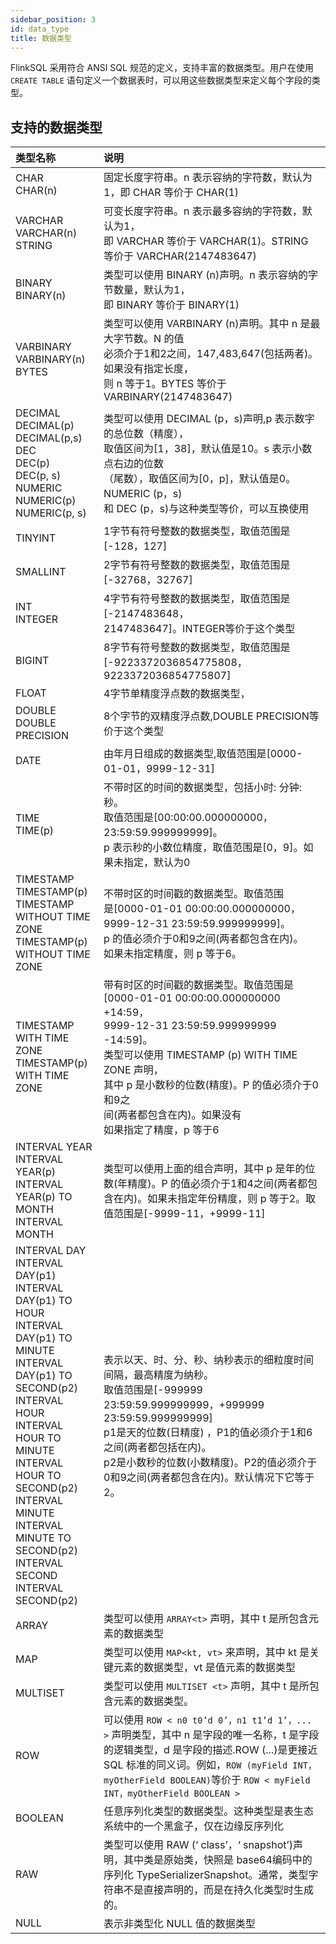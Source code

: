```yaml
---
sidebar_position: 3
id: data_type
title: 数据类型
---
```


FlinkSQL 采用符合 ANSI SQL 规范的定义，支持丰富的数据类型。用户在使用 `CREATE TABLE` 语句定义一个数据表时，可以用这些数据类型来定义每个字段的类型。

## 支持的数据类型

| 类型名称                                                     | 说明                                                         |
| :----------------------------------------------------------- | :----------------------------------------------------------- |
| CHAR<br/> CHAR(n)                                            | 固定长度字符串。n 表示容纳的字符数，默认为1，即 CHAR 等价于 CHAR(1) |
| VARCHAR<br/> VARCHAR(n)<br/> STRING                          | 可变长度字符串。n 表示最多容纳的字符数，默认为1，<br/>即 VARCHAR 等价于 VARCHAR(1)。STRING 等价于 VARCHAR(2147483647) |
| BINARY BINARY(n)                                             | 类型可以使用 BINARY (n)声明。n 表示容纳的字节数量，默认为1，<br/>即 BINARY 等价于 BINARY(1) |
| VARBINARY VARBINARY(n)  BYTES                                | 类型可以使用 VARBINARY (n)声明。其中 n 是最大字节数。N 的值<br/>必须介于1和2之间，147,483,647(包括两者)。如果没有指定长度，<br/>则 n 等于1。BYTES 等价于 VARBINARY(2147483647) |
| DECIMAL <br/> DECIMAL(p)<br/>  DECIMAL(p,s)<br/>  DEC<br/>  DEC(p)<br/> DEC(p, s)<br/> NUMERIC<br/>NUMERIC(p)<br/>NUMERIC(p, s) | 类型可以使用 DECIMAL (p，s)声明,p 表示数字的总位数（精度），<br/>取值区间为[1，38]，默认值是10。s 表示小数点右边的位数<br/>（尾数），取值区间为[0，p]，默认值是0。NUMERIC (p，s)<br/>和 DEC (p，s)与这种类型等价，可以互换使用 |
| TINYINT                                                      | 1字节有符号整数的数据类型，取值范围是[-128，127]             |
| SMALLINT                                                     | 2字节有符号整数的数据类型，取值范围是[-32768，32767]         |
| INT<br/>INTEGER                                              | 4字节有符号整数的数据类型，取值范围是[-2147483648，<br/>2147483647]。INTEGER等价于这个类型 |
| BIGINT                                                       | 8字节有符号整数的数据类型，取值范围是[-9223372036854775808，9223372036854775807] |
| FLOAT                                                        | 4字节单精度浮点数的数据类型，                                |
| DOUBLE<br/>DOUBLE PRECISION                                  | 8个字节的双精度浮点数,DOUBLE PRECISION等价于这个类型         |
| DATE                                                         | 由年月日组成的数据类型,取值范围是[0000-01-01，9999-12-31]    |
| TIME<br/>TIME(p)                                             | 不带时区的时间的数据类型，包括小时: 分钟: 秒。<br/>取值范围是[00:00:00.000000000，23:59:59.999999999]。<br/>p 表示秒的小数位精度，取值范围是[0，9]。如果未指定，默认为0 |
| TIMESTAMP<br/> TIMESTAMP(p)<br/> TIMESTAMP WITHOUT TIME ZONE<br/> TIMESTAMP(p) WITHOUT TIME ZONE | 不带时区的时间戳的数据类型。取值范围<br/>是[0000-01-01 00:00:00.000000000，<br/>9999-12-31 23:59:59.999999999]。<br/>p 的值必须介于0和9之间(两者都包含在内)。<br/>如果未指定精度，则 p 等于6。 |
| TIMESTAMP WITH TIME ZONE<br/> TIMESTAMP(p) WITH TIME ZONE    | 带有时区的时间戳的数据类型。取值范围是<br/>[0000-01-01 00:00:00.000000000 +14:59，<br/>9999-12-31 23:59:59.999999999 -14:59]。<br/> 类型可以使用 TIMESTAMP (p) WITH TIME ZONE 声明，<br/>其中 p 是小数秒的位数(精度)。P 的值必须介于0和9之<br/>间(两者都包含在内)。如果没有<br/>如果指定了精度，p 等于6 |
| INTERVAL YEAR <br/>INTERVAL YEAR(p) <br/>INTERVAL YEAR(p) TO MONTH<br/>INTERVAL MONTH | 类型可以使用上面的组合声明，其中 p 是年的位数(年精度)。P 的值必须介于1和4之间(两者都包含在内)。如果未指定年份精度，则 p 等于2。取值范围是[-9999-11，+9999-11] |
| INTERVAL DAY  <br/>INTERVAL DAY(p1)  <br/>INTERVAL DAY(p1) TO HOUR  <br/>INTERVAL DAY(p1) TO MINUTE  <br/>INTERVAL DAY(p1) TO SECOND(p2)  <br/>INTERVAL HOUR  <br/>INTERVAL HOUR TO MINUTE  <br/>INTERVAL HOUR TO SECOND(p2)  <br/>INTERVAL MINUTE  <br/>INTERVAL MINUTE TO SECOND(p2)  <br/>INTERVAL SECOND <br/> INTERVAL SECOND(p2) | 表示以天、时、分、秒、纳秒表示的细粒度时间间隔，最高精度为纳秒。  <br/> 取值范围是[-999999 23:59:59.999999999，+999999 23:59:59.999999999]<br/> p1是天的位数(日精度) ，P1的值必须介于1和6之间(两者都包括在内)。<br/> p2是小数秒的位数(小数精度)。P2的值必须介于0和9之间(两者都包含在内)。默认情况下它等于2。 |
| ARRAY                                                        | 类型可以使用 `ARRAY<t>` 声明，其中 t 是所包含元素的数据类型  |
| MAP                                                          | 类型可以使用 `MAP<kt, vt>` 来声明，其中 kt 是关键元素的数据类型，vt 是值元素的数据类型 |
| MULTISET                                                     | 类型可以使用 `MULTISET <t>` 声明，其中 t 是所包含元素的数据类型。 |
| ROW                                                          | 可以使用 `ROW < n0 t0’d 0’，n1 t1’d 1’，... >` 声明类型，其中 n 是字段的唯一名称，t 是字段的逻辑类型，d 是字段的描述.ROW (...)是更接近 SQL 标准的同义词。例如，`ROW (myField INT，myOtherField BOOLEAN)`等价于 `ROW < myField INT，myOtherField BOOLEAN >` |
| BOOLEAN                                                      | 任意序列化类型的数据类型。这种类型是表生态系统中的一个黑盒子，仅在边缘反序列化 |
| RAW                                                          | 类型可以使用 RAW (‘ class’，‘ snapshot’)声明，其中类是原始类，快照是 base64编码中的序列化 TypeSerializerSnapshot。通常，类型字符串不是直接声明的，而是在持久化类型时生成的。 |
| NULL                                                         | 表示非类型化 NULL 值的数据类型                               |

